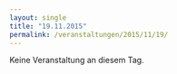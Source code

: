 ```yaml
---
layout: single
title: "19.11.2015"
permalink: /veranstaltungen/2015/11/19/
---
```


Keine Veranstaltung an diesem Tag.
